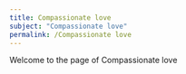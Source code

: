 ```yaml
---
title: Compassionate love
subject: "Compassionate love"
permalink: /Compassionate love
---
```


Welcome to the page of Compassionate love
